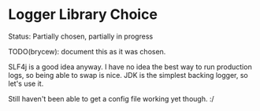 # Logger Library Choice

Status: Partially chosen, partially in progress


TODO(brycew): document this as it was chosen.

SLF4j is a good idea anyway. I have no idea the best way to run
production logs, so being able to swap is nice. JDK is the simplest
backing logger, so let's use it.

Still haven't been able to get a config file working yet though. :/
